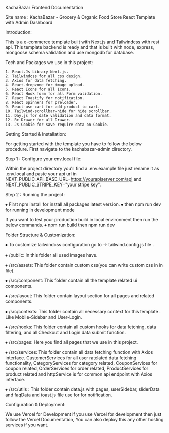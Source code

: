 KachaBazar Frontend Documentation

Site name : KachaBazar - Grocery & Organic Food Store React Template with Admin Dashboard

Introduction:

This is a e-commerce template built with Next.js and Tailwindcss with rest api. This template backend is ready and that is built
with node, express, mongoose schema validation and use mongodb for database.

Tech and Packages we use in this project:

    1. React.Js Library Next.js.
    2. Tailwindcss for all css design.
    3. Axios for data fetching.
    4. React-dropzone for image upload.
    5. React Icons for all Icons.
    6. React Hook form for all Form validation.
    7. React Toastify for notification.
    8. React Spinners for preloader.
    9. React-use-cart for add product to cart.
    10. Tailwind-scrollbar-hide for hide scrollbar.
    11. Day.js for date validation and data format.
    12. Rc Drawer for all Drawer.
    13. Js Cookie for save require data on Cookie.

Getting Started & Installation:

For getting started with the template you have to follow the below procedure. First navigate to the kachabazar-admin directory.

Step 1 : Configure your env.local file:

Within the project directory you'll find a .env.example file just rename it as .env.local and paste your api url in NEXT_PUBLIC_API_BASE_URL=https://yourapiserver.com/api and NEXT_PUBLIC_STRIPE_KEY="your stripe key".

Step 2 : Running the project:

⦁ First npm install for install all packages latest version.
⦁ then npm run dev for running in development mode

If you want to test your production build in local environment then run the below commands.
⦁ npm run build then npm run dev

Folder Structure & Customization:

⦁ To customize tailwindcss configuration go to -> tailwind.config.js file .

⦁ /public: In this folder all used images have.

⦁ /src/assets: This folder contain custom css(you can write custom css in in file).

⦁ /src/component: This folder contain all the template related ui components.

⦁ /src/layout: This folder contain layout section for all pages and related components.

⦁ /src/contexts: This folder contain all necessary context for this template . Like Mobile-Sidebar and User-Login.

⦁ /src/hooks: This folder contain all custom hooks for data fetching, data filtering, and all Checkout and Login data submit function.

⦁ /src/pages: Here you find all pages that we use in this project.

⦁ /src/services: This folder contain all data fetching function with Axios interface. CustomerServices for all user ratelated data fetching
functionality, CategoryServices for category related, CouponServices for coupon related, OrderServices for order related, ProductServices for product related and httpService is for common api endpoint with Axios interface.

⦁ /src/utils : This folder contain data.js with pages, userSidebar, sliderData and faqData and toast.js file use for for notification.

Configuration & Deployment:

We use Vercel for Development if you use Vercel for development then just follow the Vercel Documentation, You can also deploy this any other hosting services if you want.
